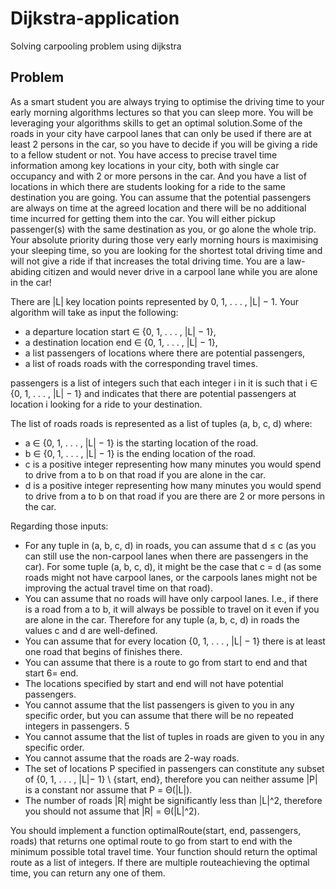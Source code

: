 # Dijkstra-application
Solving carpooling problem using dijkstra

## Problem
As a smart student you are always trying to optimise the driving time to your early morning algorithms lectures so that you can sleep more. You will be leveraging your algorithms skills to get an optimal solution.Some of the roads in your city have carpool lanes that can only be used if there are at least 2 persons in the car, so you have to decide if you will be giving a ride to a fellow student or not. You have access to precise travel time information among key locations in your city, both with
single car occupancy and with 2 or more persons in the car. And you have a list of locations in which there are students looking for a ride to the same destination you are going. You can assume that the potential passengers are always on time at the agreed location and there will
be no additional time incurred for getting them into the car. You will either pickup passenger(s) with the same destination as you, or go alone the whole trip. Your absolute priority during those very early morning hours is maximising your sleeping time, so you are looking for the shortest total driving time and will not give a ride if that increases the total driving time. You are a law-abiding citizen and would never drive in a carpool lane while you are alone in the car!

There are |L| key location points represented by 0, 1, . . . , |L| − 1. Your algorithm will take as input the following: 
* a departure location start ∈ {0, 1, . . . , |L| − 1}, 
* a destination location end ∈ {0, 1, . . . , |L| − 1}, 
* a list passengers of locations where there are potential passengers,
* a list of roads roads with the corresponding travel times. 

passengers is a list of integers such that each integer i in it is such that i ∈ {0, 1, . . . , |L| − 1} and indicates that there are potential passengers at location i looking for a ride to your destination. 

The list of roads roads is represented as a list of tuples (a, b, c, d) where:
* a ∈ {0, 1, . . . , |L| − 1} is the starting location of the road.
* b ∈ {0, 1, . . . , |L| − 1} is the ending location of the road.
* c is a positive integer representing how many minutes you would spend to drive from a to b on that road if you are alone in the car.
* d is a positive integer representing how many minutes you would spend to drive from a to b on that road if you are there are 2 or more persons in the car.

Regarding those inputs:
* For any tuple in (a, b, c, d) in roads, you can assume that d ≤ c (as you can still use
the non-carpool lanes when there are passengers in the car). For some tuple (a, b, c, d), it
might be the case that c = d (as some roads might not have carpool lanes, or the carpools
lanes might not be improving the actual travel time on that road).
* You can assume that no roads will have only carpool lanes. I.e., if there is a road from a
to b, it will always be possible to travel on it even if you are alone in the car. Therefore
for any tuple (a, b, c, d) in roads the values c and d are well-defined.
* You can assume that for every location {0, 1, . . . , |L| − 1} there is at least one road that
begins of finishes there.
* You can assume that there is a route to go from start to end and that start 6= end.
* The locations specified by start and end will not have potential passengers.
* You cannot assume that the list passengers is given to you in any specific order, but
you can assume that there will be no repeated integers in passengers.
5
* You cannot assume that the list of tuples in roads are given to you in any specific order.
* You cannot assume that the roads are 2-way roads.
* The set of locations P specified in passengers can constitute any subset of {0, 1, . . . , |L|−
1} \ {start, end}, therefore you can neither assume |P| is a constant nor assume that
P = Θ(|L|).
* The number of roads |R| might be significantly less than |L|^2, therefore you should not assume that |R| = Θ(|L|^2).

You should implement a function optimalRoute(start, end, passengers, roads) that returns one optimal route to go from start to end with the minimum possible total travel time.
Your function should return the optimal route as a list of integers. If there are multiple routeachieving the optimal time, you can return any one of them.
